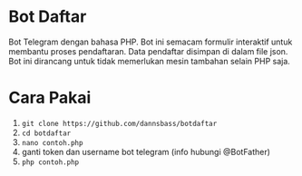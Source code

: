 # Bot Daftar
Bot Telegram dengan bahasa PHP. Bot ini semacam formulir interaktif untuk membantu proses pendaftaran. Data pendaftar disimpan di dalam file json. Bot ini dirancang untuk tidak memerlukan mesin tambahan selain PHP saja.

# Cara Pakai
1. ``git clone https://github.com/dannsbass/botdaftar``
2. ``cd botdaftar``
3. ``nano contoh.php``
4. ganti token dan username bot telegram (info hubungi @BotFather)
4. ``php contoh.php``

